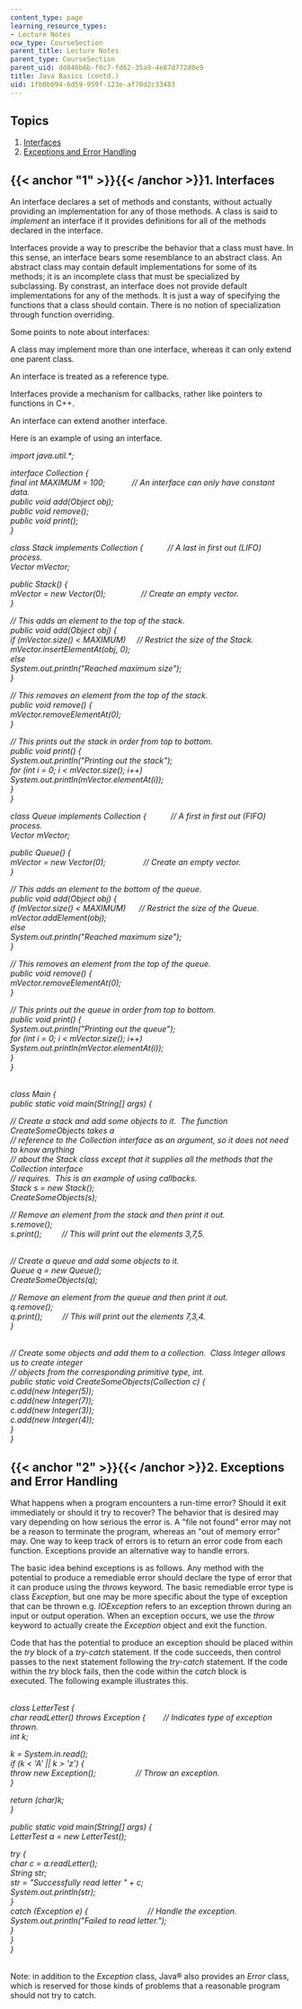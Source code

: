 ```yaml
---
content_type: page
learning_resource_types:
- Lecture Notes
ocw_type: CourseSection
parent_title: Lecture Notes
parent_type: CourseSection
parent_uid: dd846b6b-f0c7-fd62-35a9-4e87d772d0e9
title: Java Basics (contd.)
uid: 1fb0b094-6d59-959f-123e-af70d2c33483
---
```


Topics
------

1.  [Interfaces](#1)
2.  [Exceptions and Error Handling](#2)

{{< anchor "1" >}}{{< /anchor >}}1\. Interfaces
-----------------------------------------------

An interface declares a set of methods and constants, without actually providing an implementation for any of those methods. A class is said to _implement_ an interface if it provides definitions for all of the methods declared in the interface.

Interfaces provide a way to prescribe the behavior that a class must have. In this sense, an interface bears some resemblance to an abstract class. An abstract class may contain default implementations for some of its methods; it is an incomplete class that must be specialized by subclassing. By constrast, an interface does not provide default implementations for any of the methods. It is just a way of specifying the functions that a class should contain. There is no notion of specialization through function overriding.

Some points to note about interfaces:

A class may implement more than one interface, whereas it can only extend one parent class.

An interface is treated as a reference type.

Interfaces provide a mechanism for callbacks, rather like pointers to functions in C++.

An interface can extend another interface.

Here is an example of using an interface.

_import java.util.\*;_

_interface Collection {_  
 _final int MAXIMUM = 100;            // An interface can only have constant data._  
 _public void add(Object obj);_  
 _public void remove();_  
 _public void print();_  
_}_

_class Stack implements Collection {           // A last in first out (LIFO) process._  
 _Vector mVector;_

 _public Stack() {_  
 _mVector = new Vector(0);                // Create an empty vector._  
 _}_

 _// This adds an element to the top of the stack._  
 _public void add(Object obj) {_  
 _if (mVector.size() \< MAXIMUM)     // Restrict the size of the Stack._  
 _mVector.insertElementAt(obj, 0);_  
 _else_  
 _System.out.println("Reached maximum size");_  
 _}_

 _// This removes an element from the top of the stack._  
 _public void remove() {_  
 _mVector.removeElementAt(0);_  
 _}_

 _// This prints out the stack in order from top to bottom._  
 _public void print() {_  
 _System.out.println("Printing out the stack");_  
 _for (int i = 0; i \< mVector.size(); i++)_  
 _System.out.println(mVector.elementAt(i));_  
 _}_  
_}_

_class Queue implements Collection {           // A first in first out (FIFO) process._  
 _Vector mVector;_

 _public Queue() {_  
 _mVector = new Vector(0);                 // Create an empty vector._  
 _}_

 _// This adds an element to the bottom of the queue._  
 _public void add(Object obj) {_  
 _if (mVector.size() \< MAXIMUM)      // Restrict the size of the Queue._  
 _mVector.addElement(obj);_  
 _else_  
 _System.out.println("Reached maximum size");_  
 _}_

 _// This removes an element from the top of the queue._  
 _public void remove() {_  
 _mVector.removeElementAt(0);_  
 _}_

 _// This prints out the queue in order from top to bottom._  
 _public void print() {_  
 _System.out.println("Printing out the queue");_  
 _for (int i = 0; i \< mVector.size(); i++)_  
 _System.out.println(mVector.elementAt(i));_  
 _}_  
_}_  
 

_class Main {_  
 _public static void main(String\[\] args) {_

 _// Create a stack and add some objects to it.  The function CreateSomeObjects takes a_  
 _// reference to the Collection interface as an argument, so it does not need to know anything_  
 _// about the Stack class except that it supplies all the methods that the Collection interface_  
 _// requires.  This is an example of using callbacks._  
 _Stack s = new Stack();_  
 _CreateSomeObjects(s);_

 _// Remove an element from the stack and then print it out._  
 _s.remove();_  
 _s.print();         // This will print out the elements 3,7,5._  
 

 _// Create a queue and add some objects to it._  
 _Queue q = new Queue();_  
 _CreateSomeObjects(q);_

 _// Remove an element from the queue and then print it out._  
 _q.remove();_  
 _q.print();         // This will print out the elements 7,3,4._  
 _}_  
 

 _// Create some objects and add them to a collection.  Class Integer allows us to create integer_  
 _// objects from the corresponding primitive type, int._  
 _public static void CreateSomeObjects(Collection c) {_  
 _c.add(new Integer(5));_  
 _c.add(new Integer(7));_  
 _c.add(new Integer(3));_  
 _c.add(new Integer(4));_  
 _}_  
_}_

{{< anchor "2" >}}{{< /anchor >}}2\. Exceptions and Error Handling
------------------------------------------------------------------

What happens when a program encounters a run-time error? Should it exit immediately or should it try to recover? The behavior that is desired may vary depending on how serious the error is. A "file not found" error may not be a reason to terminate the program, whereas an "out of memory error" may. One way to keep track of errors is to return an error code from each function. Exceptions provide an alternative way to handle errors.

The basic idea behind exceptions is as follows. Any method with the potential to produce a remediable error should declare the type of error that it can produce using the _throws_ keyword. The basic remediable error type is class _Exception_, but one may be more specific about the type of exception that can be thrown e.g. _IOException_ refers to an exception thrown during an input or output operation. When an exception occurs, we use the _throw_ keyword to actually create the _Exception_ object and exit the function.

Code that has the potential to produce an exception should be placed within the _try_ block of a _try-catch_ statement. If the code succeeds, then control passes to the next statement following the _try-catch_ statement. If the code within the _try_ block fails, then the code within the _catch_ block is executed. The following example illustrates this.  
 

_class LetterTest {_  
 _char readLetter() throws Exception {        // Indicates type of exception thrown._  
 _int k;_

 _k = System.in.read();_  
 _if (k \< 'A' || k > 'z') {_  
 _throw new Exception();                  // Throw an exception._  
 _}_

 _return (char)k;_  
 _}_

 _public static void main(String\[\] args) {_  
 _LetterTest a = new LetterTest();_

 _try {_  
 _char c = a.readLetter();_  
 _String str;_  
 _str = "Successfully read letter " + c;_  
 _System.out.println(str);_  
 _}_  
 _catch (Exception e) {                           // Handle the exception._  
 _System.out.println("Failed to read letter.");_  
 _}_  
 _}_  
_}_  
 

Note: in addition to the _Exception_ class, Java® also provides an _Error_ class, which is reserved for those kinds of problems that a reasonable program should not try to catch.